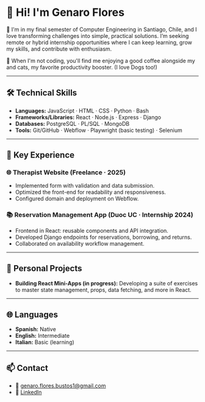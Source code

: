 # 👋 Hi! I'm Genaro Flores

🔭 I'm in my final semester of Computer Engineering in Santiago, Chile, and I love transforming challenges into simple, practical solutions. I’m seeking remote or hybrid internship opportunities where I can keep learning, grow my skills, and contribute with enthusiasm.

💼 When I'm not coding, you'll find me enjoying a good coffee alongside my and cats, my favorite productivity booster. (I love Dogs too!)

---

## 🛠 Technical Skills

- **Languages:** JavaScript · HTML · CSS · Python · Bash
- **Frameworks/Libraries:** React · Node.js · Express · Django
- **Databases:** PostgreSQL · PL/SQL · MongoDB
- **Tools:** Git/GitHub · Webflow · Playwright (basic testing) · Selenium

---

## 🚀 Key Experience

### 🌐 Therapist Website (Freelance · 2025)
- Implemented form with validation and data submission.
- Optimized the front-end for readability and responsiveness.
- Configured domain and deployment on Webflow.

### 📚 Reservation Management App (Duoc UC · Internship 2024)
- Frontend in React: reusable components and API integration.
- Developed Django endpoints for reservations, borrowing, and returns.
- Collaborated on availability workflow management.

---

## 🎯 Personal Projects

- **Building React Mini-Apps (in progress):** Developing a suite of exercises to master state management, props, data fetching, and more in React.

---

## 🌐 Languages

- **Spanish:** Native
- **English:** Intermediate
- **Italian:** Basic (learning)

---

## 📫 Contact

- 📧 genaro.flores.bustos1@gmail.com
- 🔗 [LinkedIn](https://www.linkedin.com/in/genaro-flores)

